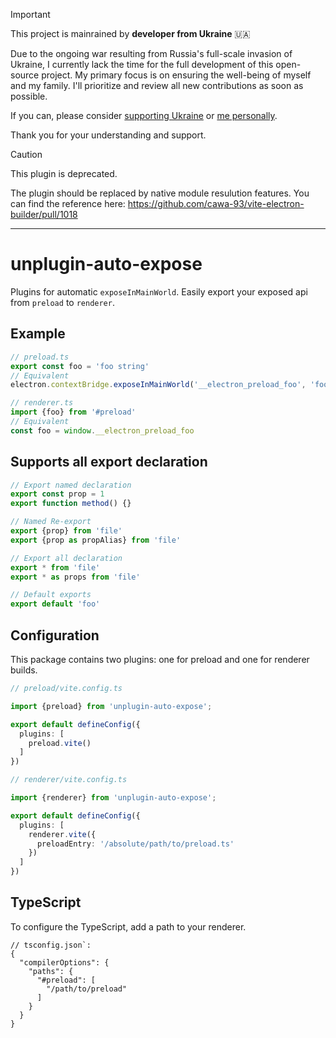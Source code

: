 > [!Important]
> This project is mainrained by **developer from Ukraine** 🇺🇦
> 
> Due to the ongoing war resulting from Russia's full-scale invasion of Ukraine, I currently lack the time for the full development of this open-source project. My primary focus is on ensuring the well-being of myself and my family. I'll prioritize and review all new contributions as soon as possible.
>
> If you can, please consider [supporting Ukraine](https://stand-with-ukraine.pp.ua/) or [me personally](https://www.buymeacoffee.com/kozack). 
>
> Thank you for your understanding and support.


> [!CAUTION]
> This plugin is deprecated.
> 
> The plugin should be replaced by native module resulution features. You can find the reference here: https://github.com/cawa-93/vite-electron-builder/pull/1018
---

# unplugin-auto-expose

Plugins for automatic `exposeInMainWorld`. Easily export your exposed api from `preload`  to `renderer`.

## Example
```ts
// preload.ts
export const foo = 'foo string'
// Equivalent
electron.contextBridge.exposeInMainWorld('__electron_preload_foo', 'foo string')
```
```ts
// renderer.ts
import {foo} from '#preload'
// Equivalent
const foo = window.__electron_preload_foo
```

## Supports all export declaration

```ts
// Export named declaration
export const prop = 1
export function method() {}

// Named Re-export
export {prop} from 'file'
export {prop as propAlias} from 'file'

// Export all declaration
export * from 'file'
export * as props from 'file'

// Default exports
export default 'foo'
```

## Configuration
This package contains two plugins: one for preload and one for renderer builds.
```ts
// preload/vite.config.ts

import {preload} from 'unplugin-auto-expose';

export default defineConfig({
  plugins: [
    preload.vite()
  ]
})
```
```ts
// renderer/vite.config.ts

import {renderer} from 'unplugin-auto-expose';

export default defineConfig({
  plugins: [
    renderer.vite({
      preloadEntry: '/absolute/path/to/preload.ts'
    })
  ]
})
```
## TypeScript
To configure the TypeScript, add a path to your renderer.

```json5
// tsconfig.json`:
{
  "compilerOptions": {
    "paths": {
      "#preload": [
        "/path/to/preload"
      ]
    }
  }
}

```
